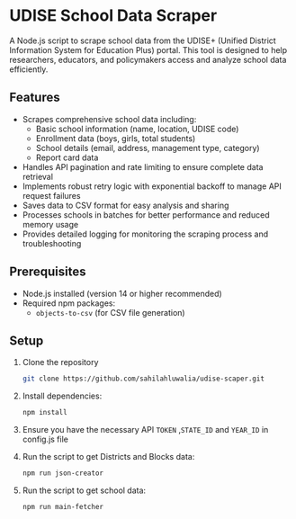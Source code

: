 # UDISE School Data Scraper

A Node.js script to scrape school data from the UDISE+ (Unified District Information System for Education Plus) portal. This tool is designed to help researchers, educators, and policymakers access and analyze school data efficiently.

## Features

- Scrapes comprehensive school data including:
  - Basic school information (name, location, UDISE code)
  - Enrollment data (boys, girls, total students)
  - School details (email, address, management type, category)
  - Report card data
- Handles API pagination and rate limiting to ensure complete data retrieval
- Implements robust retry logic with exponential backoff to manage API request failures
- Saves data to CSV format for easy analysis and sharing
- Processes schools in batches for better performance and reduced memory usage
- Provides detailed logging for monitoring the scraping process and troubleshooting

## Prerequisites

- Node.js installed (version 14 or higher recommended)
- Required npm packages:
  - `objects-to-csv` (for CSV file generation)


## Setup

1. Clone the repository
   ```bash
   git clone https://github.com/sahilahluwalia/udise-scaper.git
   ```
2. Install dependencies:
   ```bash
   npm install
   ```
3. Ensure you have the necessary API `TOKEN` ,`STATE_ID` and `YEAR_ID` in config.js file

4. Run the script to get Districts and Blocks data:
   ```bash
   npm run json-creator
   ```
5. Run the script to get school data:
   ```bash
   npm run main-fetcher
   ```
